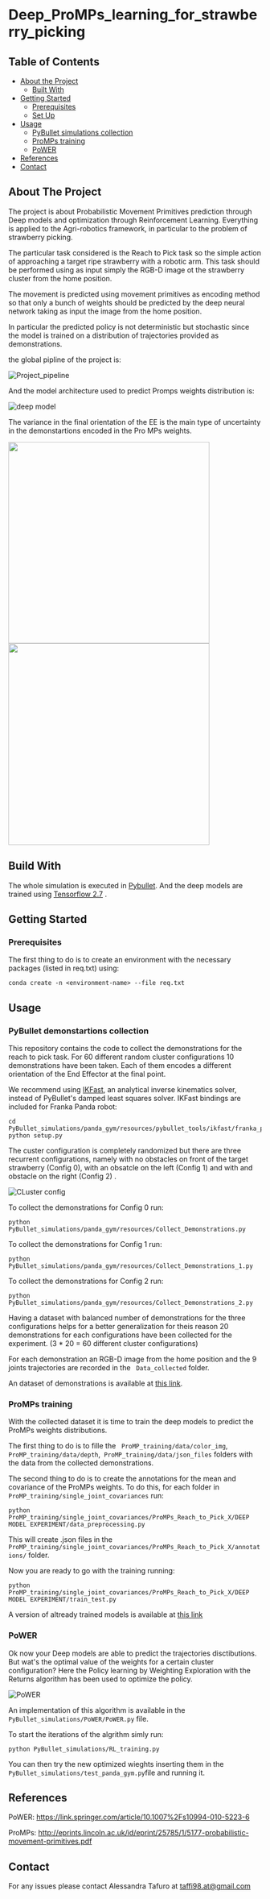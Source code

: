 # Deep_ProMPs_learning_for_strawberry_picking


<!-- TABLE OF CONTENTS -->
## Table of Contents

* [About the Project](#about-the-project)
  * [Built With](#built-with)
* [Getting Started](#getting-started)
  * [Prerequisites](#prerequisites)
  * [Set Up](#Set-Up)
* [Usage](#usage)
  *  [PyBullet simulations collection](#PyBullet-simulations-collections)
  *  [ProMPs training](#ProMPs-training)
  *  [PoWER](#PoWER)
* [References](#references)
* [Contact](#contact)


## About The Project

The project is about Probabilistic Movement Primitives prediction through Deep models and optimization through Reinforcement Learning. Everything is applied to the Agri-robotics framework, in particular to the problem of strawberry picking.

The particular task considered is the Reach to Pick task so the simple action of approaching a target ripe strawberry with a robotic arm. This task should be performed using as input simply the RGB-D image ot the strawberry cluster from the home position.

The movement is predicted using movement primitives as encoding method so that only a bunch of weights should be predicted by the deep neural network taking as input the image from the home position.

In particular the predicted policy is not deterministic but stochastic since the model is trained on a distribution of trajectories provided as demonstrations.

the global pipline of the project is: 

![Project_pipeline](project_images/project_pipeline.png)

And the model architecture used to predict Promps weights distribution is:

![deep model](project_images/deep_model.png)

The variance in the final orientation of the EE is the main type of uncertainty in the demonstartions encoded in the Pro MPs weights.

<img src="project_images/panda_1.gif" width="400" height="400"> <img src="project_images/panda_2.gif" width="400" height="400">


## Build With

The whole simulation is executed in [Pybullet](https://pybullet.org/wordpress/). And the deep models are trained using [Tensorflow 2.7](https://pypi.org/project/tensorflow/) .


## Getting Started

### Prerequisites

The first thing to do is to create an environment with the necessary packages (listed in req.txt) using: 
```
conda create -n <environment-name> --file req.txt
```

## Usage

### PyBullet demonstartions collection

This repository contains the code to collect the demonstrations for the reach to pick task. For 60 different random cluster configurations 10 demonstrations have been taken. Each of them encodes a different orientation of the End Effector at the final point. 

We recommend using [IKFast](http://openrave.org/docs/0.8.2/openravepy/ikfast/), an analytical inverse kinematics solver, instead of PyBullet's damped least squares solver. IKFast bindings are included for Franka Panda robot:

```
cd PyBullet_simulations/panda_gym/resources/pybullet_tools/ikfast/franka_panda; python setup.py
```

The custer configuration is completely randomized but there are three recurrent configurations, namely with no obstacles on front of the target strawberry (Config 0), with an obsatcle on the left (Config 1) and with and obstacle on the right (Config 2) .

![CLuster config](project_images/cluster_conf.png)


To collect the demonstrations for Config 0 run:

```
python PyBullet_simulations/panda_gym/resources/Collect_Demonstrations.py
```

To collect the demonstrations for Config 1 run:

```
python PyBullet_simulations/panda_gym/resources/Collect_Demonstrations_1.py
```

To collect the demonstrations for Config 2 run:

```
python PyBullet_simulations/panda_gym/resources/Collect_Demonstrations_2.py
```

Having a dataset with balanced number of demonstrations for the three configurations helps for a better generalization for theis reason 20 demonstrations for each configurations have been collected for the experiment. (3 * 20 = 60 different cluster configurations)

For each demonstration an RGB-D image from the home position and the 9 joints trajectories are recorded in the ``` Data_collected``` folder. 

An dataset of demonstrations is available at [this link](https://drive.google.com/drive/folders/118D5Strr-DAFOcBNMijPIJiI24i6cgA2?usp=sharing).

### ProMPs training

With the collected dataset it is time to train the deep models to predict the ProMPs weights distributions.

The first thing to do is to fille the ``` ProMP_training/data/color_img```,``` ProMP_training/data/depth```,``` ProMP_training/data/json_files``` folders with the data from the collected demonstrations.

The second thing to do is to create the annotations for the mean and covariance of the ProMPs weights. To do this, for each folder in ``` ProMP_training/single_joint_covariances``` run:

```
python ProMP_training/single_joint_covariances/ProMPs_Reach_to_Pick_X/DEEP MODEL EXPERIMENT/data_preprocessing.py
```

This will create .json files  in the ``` ProMP_training/single_joint_covariances/ProMPs_Reach_to_Pick_X/annotations/``` folder.

Now you are ready to go with the training running:
```
python ProMP_training/single_joint_covariances/ProMPs_Reach_to_Pick_X/DEEP MODEL EXPERIMENT/train_test.py
```

A version of altready trained models is available at [this link](https://drive.google.com/drive/folders/14XoIeWI4mnoz4NsnKx7VsvDYEoeF_5MY?usp=sharing)

### PoWER

Ok now your Deep models are able to predict the trajectories disctibutions. But wat's the optimal value of the weights for a certain cluster configuration?
Here the Policy learning by Weighting Exploration with the Returns algorithm has been used to optimize the policy.


![PoWER](project_images/PoWER.png)

An implementation of this algorithm is available in the  ``` PyBullet_simulations/PoWER/PoWER.py``` file.

To start the iterations of the algrithm simly run:
```
python PyBullet_simulations/RL_training.py
```
You can then try the new optimized wieghts inserting them in the ```PyBullet_simulations/test_panda_gym.py```file and running it.


## References
PoWER: https://link.springer.com/article/10.1007%2Fs10994-010-5223-6

ProMPs: http://eprints.lincoln.ac.uk/id/eprint/25785/1/5177-probabilistic-movement-primitives.pdf

## Contact

For any issues please contact Alessandra Tafuro at taffi98.at@gmail.com
